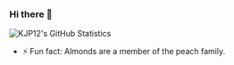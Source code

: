 ### Hi there 👋
![KJP12's GitHub Statistics](https://github-readme-stats.vercel.app/api?username=KJP12&show_icons=true&hide_border=true&theme=tokyonight) <br/>
<!--
**KJP12/KJP12** is a ✨ _special_ ✨ repository because its `README.md` (this file) appears on your GitHub profile.

Here are some ideas to get you started:

- 🔭 I’m currently working on ...
- 🌱 I’m currently learning ...
- 👯 I’m looking to collaborate on ...
- 🤔 I’m looking for help with ...
- 💬 Ask me about ...
- 📫 How to reach me: ...
- 😄 Pronouns: ... -->
<!-- Thank you Akarys for the funfact-->
- ⚡ Fun fact: Almonds are a member of the peach family.
